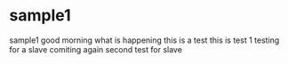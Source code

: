 # sample1
sample1
good morning
what is happening
this is a test
this is test 1
testing for a slave
comiting again
second test for slave
